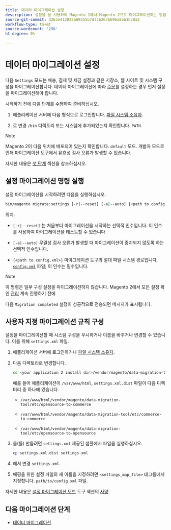 ```yaml
---
title: 데이터 마이그레이션 설정
description: 설정을 을 사용하여 Magento 1에서 Magento 2으로 마이그레이션하는 방법을 배웁니다. [!DNL Data Migration Tool].
source-git-commit: d263e412022a89255b7d33b267b696a8bb1bc8a2
workflow-type: tm+mt
source-wordcount: '298'
ht-degree: 0%

---
```



# 데이터 마이그레이션 설정

다음 `Settings` 모드는 배송, 결제 및 세금 설정과 같은 저장소, 웹 사이트 및 시스템 구성을 마이그레이션합니다. 데이터 마이그레이션에 따라 [주문](overview.md#migration-order)를 설정하는 경우 먼저 설정을 마이그레이션해야 합니다.

시작하기 전에 다음 단계를 수행하여 준비하십시오.

1. 애플리케이션 서버에 다음 형식으로 로그인합니다. [파일 시스템 소유자](../../../installation/prerequisites/file-system/overview.md).

1. 로 변경 `/bin` 디렉토리 또는 시스템에 추가되었는지 확인합니다. `PATH`.

>[!NOTE]
>
>Magento 2이 다음 위치에 배포되어 있는지 확인합니다. `default` 모드. 개발자 모드로 인해 마이그레이션 도구에서 유효성 검사 오류가 발생할 수 있습니다.


자세한 내용은 [첫 단계](overview.md#first-steps) 섹션을 참조하십시오.

## 설정 마이그레이션 명령 실행

설정 마이그레이션을 시작하려면 다음을 실행하십시오.

```bash
bin/magento migrate:settings [-r|--reset] [-a|--auto] {<path to config.xml>}
```

위치:

* `[-r|--reset]` 는 처음부터 마이그레이션을 시작하는 선택적 인수입니다. 이 인수를 사용하여 마이그레이션을 테스트할 수 있습니다

* `[-a|--auto]` 무결성 검사 오류가 발생할 때 마이그레이션이 중지되지 않도록 하는 선택적 인수입니다.

* `{<path to config.xml>}` 마이그레이션 도구의 절대 파일 시스템 경로입니다. [`config.xml`](../configure.md#configure-migration-in-vendor-folder) 파일; 이 인수는 필수입니다.

>[!NOTE]
>
>이 명령은 일부 구성 설정을 마이그레이션하지 않습니다. Magento 2에서 모든 설정 확인 [관리](https://glossary.magento.com/admin) 계속 진행하기 전에


다음 `Migration completed` 설정이 성공적으로 전송되면 메시지가 표시됩니다.

## 사용자 지정 마이그레이션 규칙 구성

설정을 마이그레이션할 때 시스템 구성을 무시하거나 이름을 바꾸거나 변경할 수 있습니다. 이를 위해 `settings.xml` 파일.

1. 애플리케이션 서버에 로그인하거나 [파일 시스템 소유자](../../../installation/prerequisites/file-system/overview.md).

1. 다음 디렉토리로 변경합니다.

   ```bash
   cd <your application 2 install dir>/vendor/magento/data-migration-tool/etc/<edition-to-edition>
   ```

   예를 들어 애플리케이션이 `/var/www/html`, `settings.xml.dist` 파일이 다음 디렉터리 중 하나에 있습니다.

   * `/var/www/html/vendor/magento/data-migration-tool/etc/opensource-to-commerce`

   * `/var/www/html/vendor/magento/data-migration-tool/etc/commerce-to-commerce`

   * `/var/www/html/vendor/magento/data-migration-tool/etc/opensource-to-opensource`

1. 을(를) 만들려면 `settings.xml` 제공된 샘플에서 파일을 실행하십시오.

   ```bash
   cp settings.xml.dist settings.xml
   ```

1. 에서 변경 `settings.xml`.

1. 매핑을 위한 설정 파일의 새 이름을 지정하려면 `<settings_map_file>` 태그를에서 지정합니다. `path/to/config.xml` 파일.

자세한 내용은 [설정 마이그레이션 모드](../technical-specification.md#settings-migration-mode) 도구 섹션의 [사양](../technical-specification.md).

## 다음 마이그레이션 단계

* [데이터 마이그레이션](data.md)

